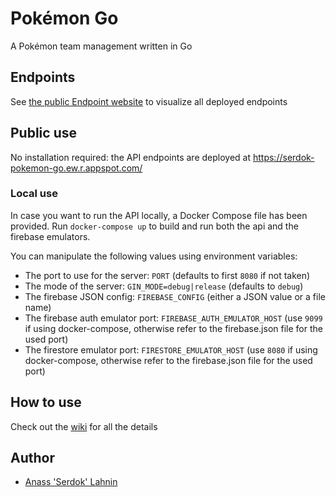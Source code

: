 # Pokémon Go

A Pokémon team management written in Go

## Endpoints

See [the public Endpoint website](https://endpointsportal.serdok-pokemon-go.cloud.goog/) to visualize all deployed endpoints

## Public use

No installation required: the API endpoints are deployed at https://serdok-pokemon-go.ew.r.appspot.com/

### Local use

In case you want to run the API locally, a Docker Compose file has been provided. Run `docker-compose up` to build and run both the api and the firebase emulators.

You can manipulate the following values using environment variables:

- The port to use for the server: `PORT` (defaults to first `8080` if not taken)
- The mode of the server: `GIN_MODE=debug|release` (defaults to `debug`)
- The firebase JSON config: `FIREBASE_CONFIG` (either a JSON value or a file name)
- The firebase auth emulator port: `FIREBASE_AUTH_EMULATOR_HOST` (use `9099` if using  docker-compose, otherwise refer to the firebase.json file for the used port)
- The firestore emulator port: `FIRESTORE_EMULATOR_HOST` (use `8080` if using  docker-compose, otherwise refer to the firebase.json file for the used port)

## How to use

Check out the [wiki](https://github.com/Serdok/pokemon-go.wiki.git) for all the details

## Author

- [Anass 'Serdok' Lahnin](mailto:l.anass.pro@gmail.com)

